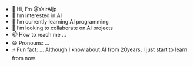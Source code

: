 - 👋 Hi, I’m @YairAIjp
- 👀 I’m interested in AI
- 🌱 I’m currently learning AI programming
- 💞️ I’m looking to collaborate on AI projects
- 📫 How to reach me ...
- 😄 Pronouns: ...
- ⚡ Fun fact: ... Although I know about AI from 20years, I just start to learn from now

<!---
YairAIjp/YairAIjp is a ✨ special ✨ repository because its `README.md` (this file) appears on your GitHub profile.
You can click the Preview link to take a look at your changes.
--->
